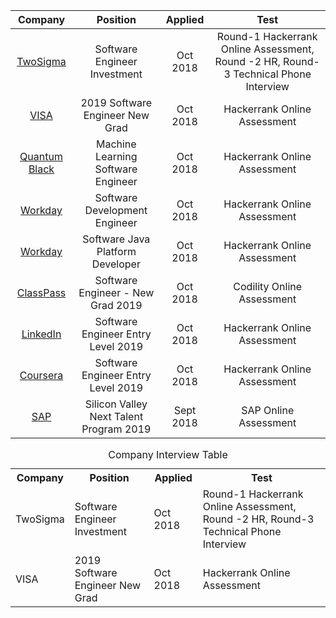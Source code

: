 
|Company      |        Position                   | Applied     |  Test|
|:-----------:|:---------------------------------:|:-----------:|:-----------:|
|[TwoSigma](https://github.com/jayshah19949596/CodingInterviews/tree/master/TwoSigma%202019%20Software%20Engineer%20Investments)       |    Software Engineer Investment          | Oct 2018 | Round-1 Hackerrank Online Assessment, Round -2 HR, Round-3 Technical Phone Interview|
|[VISA](https://github.com/jayshah19949596/CodingInterviews/tree/master/VISA%202019%20Software%20Engineer%20New%20Grad)           |     2019 Software Engineer New Grad     	  | Oct 2018 | Hackerrank Online Assessment|
|[Quantum Black](https://github.com/jayshah19949596/CodingInterviews/tree/master/QuantumBlack%20Machine%20Learning%20Software%20Engineer%202019)  |     Machine Learning Software Engineer  	  | Oct 2018 | Hackerrank Online Assessment|
|[Workday](https://github.com/jayshah19949596/CodingInterviews/tree/master/Workday%20Senior%20Java%20Platform%20Developer)        |  Software Development Engineer              | Oct 2018 | Hackerrank Online Assessment|
|[Workday](https://github.com/jayshah19949596/CodingInterviews/tree/master/Workday%20Software%20Development%20Engineer)        |  Software Java Platform Developer           | Oct 2018 | Hackerrank Online Assessment|
|[ClassPass](https://github.com/jayshah19949596/CodingInterviews/tree/master/ClassPass%202019%20Software%20Egnineer%20New%20Grad)      |  Software Engineer - New Grad 2019          | Oct 2018 | Codility Online Assessment  |
|[LinkedIn](https://github.com/jayshah19949596/CodingInterviews/tree/master/LinkedIn%20Software%20Engineer%20-%20Entry%20Level)            |  Software Engineer Entry Level 2019    | Oct 2018| Hackerrank Online Assessment    |
|[Coursera](https://github.com/jayshah19949596/CodingInterviews/tree/master/Coursera%20Software%20Engnineer%20Entry%20Level%20-%202019)            |  Software Engineer Entry Level 2019    | Oct 2018| Hackerrank Online Assessment    |
|[SAP](https://github.com/jayshah19949596/CodingInterviews/tree/master/SAP%20Silicon%20Valley%20Next%20Talent%20Program%202019)            |  Silicon Valley Next Talent Program 2019    | Sept 2018| SAP Online Assessment       |


<table>
<caption>Company Interview Table </caption>
<tr>
	<th>Company</th>
	<th>Position</th>
	<th>Applied</th>
	<th>Test</th>
</tr>

<tr>
	<td> TwoSigma </td>
	<td> Software Engineer Investment </td>
	<td> Oct 2018 </td>
	<td colspan="3"> Round-1 Hackerrank Online Assessment, Round -2 HR, Round-3 Technical Phone Interview </td>
	
</tr>
<tr>
	<td> VISA </td>
	<td> 2019 Software Engineer New Grad </td>
	<td> Oct 2018 </td>
	<td> Hackerrank Online Assessment </td>
</tr>
</table>
